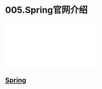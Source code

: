 # 005.Spring官网介绍

<iframe src="//player.bilibili.com/player.html?aid=340321445&bvid=BV1q94y1o7ts&cid=565327810&page=5" scrolling="no" border="0" frameborder="no" framespacing="0" allowfullscreen="true"> </iframe>

## [Spring](HTTPS://www.spring.io)

